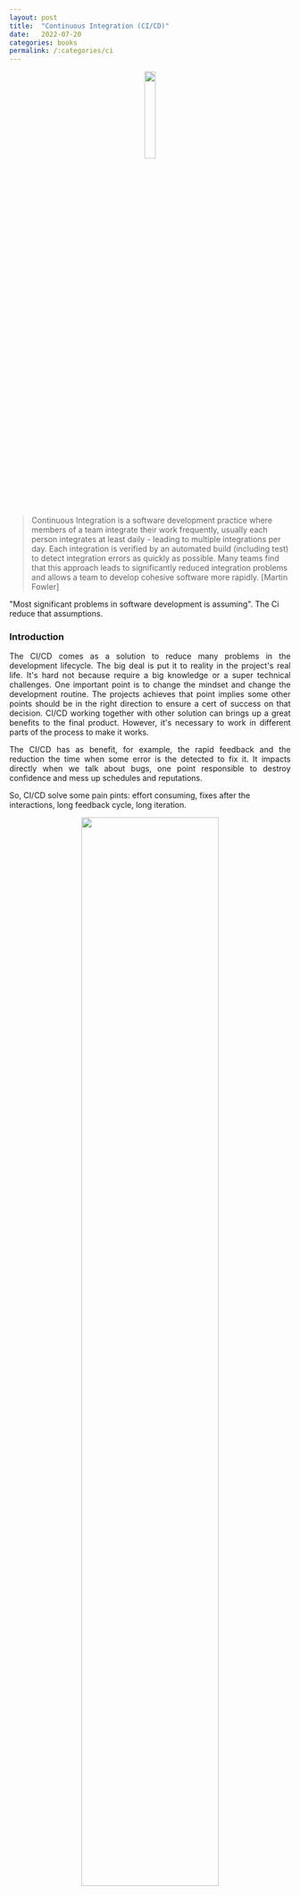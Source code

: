 ```yaml
---
layout: post
title:  "Continuous Integration (CI/CD)"
date:   2022-07-20
categories: books
permalink: /:categories/ci
---
```


<p><center>
  <img src="/img/books/ci.png" width="20%" height="20%"/>
</center></p>

<blockquote>Continuous Integration is a software development practice where members of a team integrate their work frequently, usually each person integrates at least daily - leading to multiple integrations per day. Each integration is verified by an automated build (including test) to detect integration errors as quickly as possible. Many teams find that this approach leads to significantly reduced integration problems and allows a team to develop cohesive software more rapidly. [Martin Fowler]</blockquote>

<p>"Most significant problems in software development is assuming". The Ci reduce that assumptions.</p>

<h3>Introduction</h3>

<p style="text-align: justify;">The CI/CD comes as a solution to reduce many problems in the development lifecycle. The big deal is put it to reality in the project's real life. It's hard not because require a big knowledge or a super technical challenges. One important point is to change the mindset and change the development routine. The projects achieves that point implies some other points should be in the right direction to ensure a cert of success on that decision. CI/CD working together with other solution can brings up a great benefits to the final product. However, it's necessary to work in different parts of the process to make it works.</p>

<p style="text-align: justify;">The CI/CD has as benefit, for example, the rapid feedback and the reduction the time when some error is the detected to fix it. It impacts directly when we talk about bugs, one point responsible to destroy confidence and mess up schedules and reputations.</p>

<p>So, CI/CD solve some pain pints: effort consuming, fixes after the interactions, long feedback cycle, long iteration.</p>

<p><center>
  <img src="/img/books/cicdpipeline.png" width="70%" height="70%"/>
</center></p>


<h3>Bullet points</h3>

<p><b>Values:</b></p>

- Reduce risk: defects are detected and fixed sooner, health of the software is measurable, deruce assumptions.
- Reduce repetitive manual process: the process runs the same way, same order and after each commit detected.
- Generate deployable dostware at any time and at any place: you have a release any time
- Enable better project visibility: helps to an effective decisions, noticing trends,
- Establish greater confidence in the software product from the development team.

<p><b>Principals to actieve CI:</b></p>

- A single central repository where code lives
- Developers check-in/commit their code frequently
- Build should be triggeres everytime a developer checks code
- Build should be automated and fast
- Build should compile the code as well as run automated
- Fixing a failed build should be top priority for developers
- Build results should always be communicated/visible to all developers

<p><b>The default CI Cycle:</b></p>

<ol>
  <li>Developer run the build locally</li>
  <li>Commit to version control (daily). It trigger the CI cycle.</li>
  <li>CI server detect the changes, retrieve the code from repository and execute build</li>
    <ul>
      <li>Build: Compilation, testing, inspection, deployment. Put the code together and check everything is going right.</li>
      <li>Integration: compile source code, integrate database, run tests, run inspections (rules to guarantee the quality of code), deploy.</li>
    </ul>  
  <li>All the test must pass. If the build break it must be fixed.</li>
  <li>Generate the product (war, executable, etc)</li>
  <li>Generate the feedback reports.</li>
  <li>Seek improvements from the reports</li>
</ol>

<p><b>Best Practices of Continuous Integration</b></p>

- Maintain a Single Source Repository.
- Automate the Build
- Make Your Build Self-Testing
- Everyone Commits To the Mainline Every Day
- Every Commit Should Build the Mainline on an Integration Machine
- Fix Broken Builds Immediately
- Keep the Build Fast
- Test in a Clone of the Production Environment
- Make it Easy for Anyone to Get the Latest Executable
- Everyone can see what's happening
- Automate Deployment

<p><b>What is not</b></p>

- If you spend long time to commit and push to remote repository
- If you spend long time to do the pull
- If you storage the code locally for a long time
- If you do a lot of local commits without pull and push with remote repository, you are not doing integration.

<h3>Full-Featured CI System</h3>



<h4>Continuous Database Integration</h4>

<blockquote>Process of rebuilding your database and test data anytime a change is applied to a project's version control repository</blockquote>

<p><em>Why?</em> Databases should be trustworthy and they are a shared resources.</p>

<table>
  <tr>
    <th>Pain</th>
    <th>Direction</th>
  </tr>
  <tr>
    <td>Persistent state increases testing complexity</td>
    <td>(1) Restore/rebuild test databases regularly, (2) Run database tests as transactions</td>
  </tr>
  <tr>
    <td>Database tests are time consuming</td>
    <td>(1) Only run a subset of the tests, (2) Run against a subset of the data, (3) Run against a database mock</td>
  </tr>
</table>



<h4>Continuous Testing</h4>

<blockquote>Continuous testing (CT) is a software development process in which applications are tested continuously throughout the entire software development life cycle (SDLC). The goal of CT is to evaluate software quality across the SDLC, providing critical feedback earlier and enabling higher-quality and faster deliveries. <a href="https://www.synopsys.com/glossary/what-is-continuous-testing.html#:~:text=Continuous%20testing%20(CT)%20is%20a,higher%2Dquality%20and%20faster%20deliveries.">[synopsys]</a></blockquote>

<ul>
  <li>Automate Unit tests (verify behaviour of small elements): <em>"...unit tests are low-level, focusing on a small part of the software system. ... unit tests are expected to be significantly faster than other kinds of tests. ...it can be a bunch of closely related classes or methods". It depends what is the unit for the developer.<a href="https://martinfowler.com/bliki/UnitTest.html">[Martin F.- Unit Test]</a></em></li>
  <li>Automate Component tests (portion of a system - may require dependencies as database - also called as Integration Test): <em>"determine if independently developed units of software work correctly when they are connected to each other."<a href="https://martinfowler.com/bliki/IntegrationTest.html">[Martin F.- Integration Test]</a></em></li>
  <li>Automate System tests (exercise complete software system) - tests webservice endpoints and GUI works end to end as designed. Running in intervals as at night</li>
  <li>Automate Functional Tests (test funcionality from the viewpoint of the client - tests simulate client - acceptence tests) - use of selenium, for example</li>
  <li>Categorize Developer tests: helps to run slower tests after faster tests(e.g run unit tests every deploy and system tests once a week)</li>
  <li>Write Tests for defects: after find a bug add the test for it.</li>
</ul>



<h4>Continuous Inspection</h4>

<p style="text-align: justify;">It is the process to inspect the code and seeking defects. These detect possible bugs in the code by bad quality or missing code review. Some tools with access to the code can do those inspections as part of the build.</p>

<p style="text-align: justify;">It is different from a test because it analyzes the code using some predefined rules.</p>

<p style="text-align: justify;">The criteria used should consider, for instance, functional and structural requirements. Examples of it are the initialization of the application, redundancy in the code, control flow, efficiency, maintenance, number of lines of code, and class-based design complexity measures.</p>

<p style="text-align: justify;">The Continuous Inspection helps to guarantee the code quality, reduce the complexity and duplicate code.</p>



<h4>Continuous Delivery vs Continuous Deployment</h4>

<blockquote>Continuous Delivery is a software development discipline where you build software in such a way that the software can be released to production at any time.  [Martin Fowler]</blockquote>

<p><b>Continuous Delivery:</b>does all the process to let the app prepared to go to production (potentially deploy to production). Do the tests and builds but push to production manually.</p>

<p><b>Continuous Deployment:</b> does all builds, tests and deploy to production directlly. All the pipeline is done automatically. A new version goes to production every time a new change pushed to the pipeline.</p>

<p>Benefits</p>
<ul>
  <li>Reduced risk of releasing all at once (deployments to production are much less painful)</li>
  <li>Easier to track bugs in new releases (smaller delta of changes)</li>
  <li>Faster feedback</li>
  <li>Improve customer satisfaction</li>
  <li>Faster time to market</li>
  <li>Building the right product on the right base</li>
</ul>

<p>The Feature Toggles/Flag can be used to turn a functionality able or disable until the moment it is already to be used.</p>


<h3>Videos</h3>

<table>
  <tr>
    <td><iframe src="https://www.youtube.com/embed/RYQbmjLgubM" title="YouTube video player" frameborder="0" allow="accelerometer; autoplay; clipboard-write; encrypted-media; gyroscope; picture-in-picture" allowfullscreen></iframe>
    </td>
    <td><iframe src="https://www.youtube.com/embed/nwun6grrA0s" title="YouTube video player" frameborder="0" allow="accelerometer; autoplay; clipboard-write; encrypted-media; gyroscope; picture-in-picture" allowfullscreen></iframe>
    </td>
  </tr>
  <tr>
    <td><iframe src="https://www.youtube.com/embed/LNLKZ4Rvk8w" title="YouTube video player" frameborder="0" allow="accelerometer; autoplay; clipboard-write; encrypted-media; gyroscope; picture-in-picture" allowfullscreen></iframe></td>
    <td></td>
  </tr>
</table>


<h3>References</h3>
<ul>
  <li><a href="https://martinfowler.com/articles/continuousIntegration.html">Martin Fowler - Continuous Integration</a></li>
  <li><a href="https://martinfowler.com/books/duvall.html">Book - Continuous Integration</a></li>
  <li><a href="https://www.udemy.com/course/ci-cd-devops/">Udemy - DevOps , CI/CD(Continuous Integration/Delivery for Beginners (1h | 4.8)</a></li>
  <li><a href="https://www.cloudbees.com/blog/database-continuous-integration">Introductory Handbook for Database Continuous Integration</a></li>
  <li><a href="http://thoughtworks.com/en-es/insights/books/recipes-for-continuous-database-integration">Recipes for Continuous Database Integration
  Recipes for Continuous Database Integration</a></li>
  <li><a href="http://agiledata.org/essays/continuousIntegration.html">Agile Data: Continuous Database Integration</a></li>
  <li><a href="https://www.synopsys.com/glossary/what-is-continuous-testing.html#:~:text=Continuous%20testing%20(CT)%20is%20a,higher%2Dquality%20and%20faster%20deliveries">Synopsys - Continuous Testing</a></li>
  <li><a href="https://www.tricentis.com/products/what-is-continuous-testing/">Tricentis - Continuous Testing</a></li>
  <li><a href="https://martinfowler.com/articles/practical-test-pyramid.html">The Practical Test Pyramid</a></li>
  <li><a href="https://martinfowler.com/articles/2021-test-shapes.html">On the Diverse And Fantastical Shapes of Testing</a></li>
  <li><a href="https://martinfowler.com/bliki/ComponentTest.html">ComponentTest</a></li>
  <li><a href="https://www.guru99.com/system-testing.html">What is System Testing? Types & Definition with Example</a></li>
  <li><a href="https://www.lambdatest.com/blog/automated-functional-testing-what-it-is-how-it-helps/">Automated Functional Testing: What it is & How it Helps?</a></li>
  <li><a href="https://www.functionize.com/blog/automated-functional-testing-101">Functionize - Automated functionl testing 101</a></li>
  <li><a href="https://docs.gitlab.com/ee/ci/introduction/">CI/CD/CD</a></li>
  <li><a href="https://www.ibm.com/cloud/learn/continuous-deployment">Continuous Deployment</a></li>
  <li><a href="https://continuousdelivery.com/">continuousdelivery.com</a></li>
  <li><a href="https://martinfowler.com/books/continuousDelivery.html">CBook - ontinuous Delivery</a></li>
    <li><a href="https://martinfowler.com/bliki/ContinuousDelivery.html">Martin Fowler - ContinuousDelivery</a></li>
    <li><a href="https://martinfowler.com/bliki/DeploymentPipeline.html">Martin Fowler - DeploymentPipeline</a></li>
</ul>  
